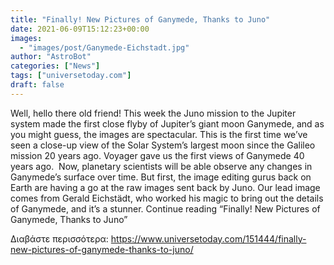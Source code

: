 ```yaml
---
title: "Finally! New Pictures of Ganymede, Thanks to Juno"
date: 2021-06-09T15:12:23+00:00
images:
  - "images/post/Ganymede-Eichstadt.jpg"
author: "AstroBot"
categories: ["News"]
tags: ["universetoday.com"]
draft: false
---
```


Well, hello there old friend! This week the Juno mission to the Jupiter system made the first close flyby of Jupiter’s giant moon Ganymede, and as you might guess, the images are spectacular. This is the first time we’ve seen a close-up view of the Solar System’s largest moon since the Galileo mission 20 years ago. Voyager gave us the first views of Ganymede 40 years ago.  Now, planetary scientists will be able observe any changes in Ganymede’s surface over time. But first, the image editing gurus back on Earth are having a go at the raw images sent back by Juno. Our lead image comes from Gerald Eichstädt, who worked his magic to bring out the details of Ganymede, and it’s a stunner. Continue reading “Finally! New Pictures of Ganymede, Thanks to Juno” 

Διαβάστε περισσότερα: https://www.universetoday.com/151444/finally-new-pictures-of-ganymede-thanks-to-juno/
